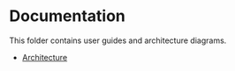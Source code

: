 # Documentation

This folder contains user guides and architecture diagrams.

- [Architecture](./architecture.md)
